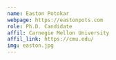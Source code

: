 ```yaml
---
name: Easton Potokar
webpage: https://eastonpots.com
role: Ph.D. Candidate
affil: Carnegie Mellon University
affil_link: https://cmu.edu/
img: easton.jpg
---
```

